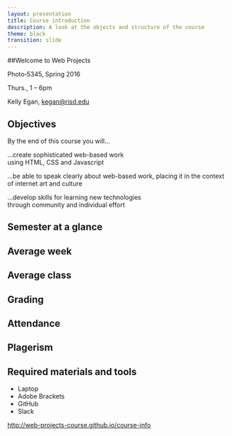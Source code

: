 ```yaml
---
layout: presentation
title: Course introduction
description: A look at the objects and structure of the course
theme: black
transition: slide
---
```


<section data-markdown>
##Welcome to Web Projects

Photo‐5345, Spring 2016

Thurs., 1 – 6pm
</section>

<section>

Kelly Egan, kegan@risd.edu

</section>

<section>

<h2>Objectives</h2>

<p class="fragment">By the end of this course you will...</p>

</section>

<section data-markdown>

...create sophisticated web-based work  
using HTML, CSS and Javascript

</section>

<section data-markdown>
   
...be able to speak clearly about web-based work, placing it in the context of internet art and culture

</section>

<section data-markdown>
  
...develop skills for learning new technologies  
through community and individual effort

</section>

<section>
  
## Semester at a glance

</section>

<section data-markdown>
  
## Average week

</section>

<section data-markdown>
  
## Average class

</section>

<section data-markdown>

## Grading
  
</section>

<section data-markdown>

## Attendance
  
</section>

<section data-markdown>

## Plagerism
  
</section>

<section data-markdown>

## Required materials and tools
 
* Laptop
* Adobe Brackets
* GitHub
* Slack
  
</section>

<section data-markdown>

http://web-projects-course.github.io/course-info
  
</section>
